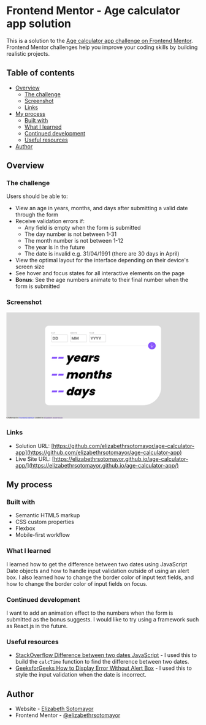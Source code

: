 # Frontend Mentor - Age calculator app solution

This is a solution to the [Age calculator app challenge on Frontend Mentor](https://www.frontendmentor.io/challenges/age-calculator-app-dF9DFFpj-Q). Frontend Mentor challenges help you improve your coding skills by building realistic projects. 

## Table of contents

- [Overview](#overview)
  - [The challenge](#the-challenge)
  - [Screenshot](#screenshot)
  - [Links](#links)
- [My process](#my-process)
  - [Built with](#built-with)
  - [What I learned](#what-i-learned)
  - [Continued development](#continued-development)
  - [Useful resources](#useful-resources)
- [Author](#author)

## Overview

### The challenge

Users should be able to:

- View an age in years, months, and days after submitting a valid date through the form
- Receive validation errors if:
  - Any field is empty when the form is submitted
  - The day number is not between 1-31
  - The month number is not between 1-12
  - The year is in the future
  - The date is invalid e.g. 31/04/1991 (there are 30 days in April)
- View the optimal layout for the interface depending on their device's screen size
- See hover and focus states for all interactive elements on the page
- **Bonus**: See the age numbers animate to their final number when the form is submitted

### Screenshot

![](./screenshot.png)

### Links

- Solution URL: [https://github.com/elizabethrsotomayor/age-calculator-app](https://github.com/elizabethrsotomayor/age-calculator-app)
- Live Site URL: [https://elizabethrsotomayor.github.io/age-calculator-app/](https://elizabethrsotomayor.github.io/age-calculator-app/)

## My process

### Built with

- Semantic HTML5 markup
- CSS custom properties
- Flexbox
- Mobile-first workflow

### What I learned

I learned how to get the difference between two dates using JavaScript Date objects and how to handle input validation outside of using an alert box. I also learned how to change the border color of input text fields, and how to change the border color of input fields on focus. 

### Continued development

I want to add an animation effect to the numbers when the form is submitted as the bonus suggests. I would like to try using a framework such as React.js in the future.

### Useful resources

- [StackOverflow Difference between two dates JavaScript](https://stackoverflow.com/questions/17732897/difference-between-two-dates-in-years-months-days-in-javascript) - I used this to build the `calcTime` function to find the difference between two dates.
- [GeeksforGeeks How to Display Error Without Alert Box](https://www.geeksforgeeks.org/how-to-display-error-without-alert-box-using-javascript/#) - I used this to style the input validation when the date is incorrect.

## Author

- Website - [Elizabeth Sotomayor](https://github.com/elizabethrsotomayor)
- Frontend Mentor - [@elizabethrsotomayor](https://www.frontendmentor.io/profile/elizabethrsotomayor)
